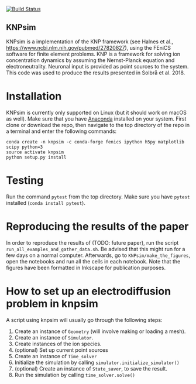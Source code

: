 [![Build Status](https://travis-ci.org/CINPLA/KNPsim.svg?branch=master)](https://travis-ci.org/CINPLA/KNPsim)

## KNPsim
KNPsim is a implementation of the KNP framework (see Halnes et al., https://www.ncbi.nlm.nih.gov/pubmed/27820827), using the FEniCS software for finite element problems.
KNP is a framework for solving ion concentration dynamics by assuming the Nernst-Planck equation and electroneutrality. Neuronal input is provided as point sources to the system. This code was used to produce the results presented in Solbrå et al. 2018.

# Installation
KNPsim is currently only supported on Linux (but it should work on macOS as well). Make sure that you have [Anaconda](https://www.anaconda.com/download/) installed on your system. First clone or download the repo, then navigate to the top directory of the repo in a terminal and enter the following commands:
```
conda create -n knpsim -c conda-forge fenics ipython h5py matplotlib scipy python=3
source activate knpsim
python setup.py install
```

# Testing
Run the command `pytest` from the top directory. Make sure you have `pytest`
installed (`conda install pytest`).

# Reproducing the results of the paper
In order to reproduce the results of (TODO: future paper), run the script `run_all_examples_and_gather_data.sh`. Be advised that this might run for a few
days on a normal computer. Afterwards, go to `KNPsim/make_the_figures`,
open the notebooks and run all the cells in each notebook.
Note that the figures have been formatted in Inkscape for publication
purposes. 

# How to set up an electrodiffusion problem in knpsim
A script using knpsim will usually go through the following steps:
1. Create an instance of `Geometry` (will involve making or loading a mesh).
2. Create an instance of `Simulator`.
3. Create instances of the ion species.
4. (optional) Set up current point sources
5. Create an instance of `Time_solver`
6. Initialize the simulation by calling `simulator.initialize_simulator()`
7. (optional) Create an instance of `State_saver`, to save the result.
8. Run the simulation by calling `time_solver.solve()`
